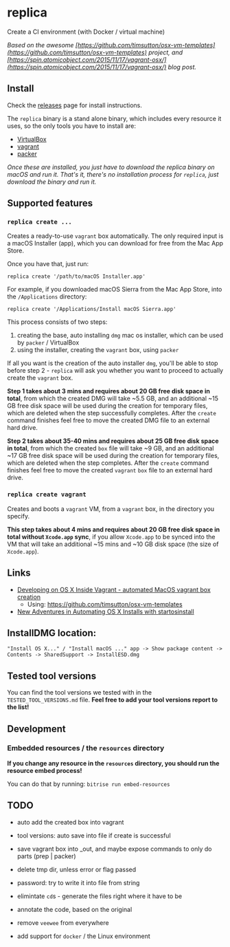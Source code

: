 # replica

Create a CI environment (with Docker / virtual machine)

_Based on the awesome [https://github.com/timsutton/osx-vm-templates](https://github.com/timsutton/osx-vm-templates) project,
and [https://spin.atomicobject.com/2015/11/17/vagrant-osx/](https://spin.atomicobject.com/2015/11/17/vagrant-osx/) blog post._


## Install

Check the [releases](https://github.com/bitrise-tools/replica/releases) page for install instructions.

The `replica` binary is a stand alone binary, which includes every resource
it uses, so the only tools you have to install are:

- [VirtualBox](https://www.virtualbox.org)
- [vagrant](https://www.vagrantup.com)
- [packer](https://www.packer.io)

_Once these are installed, you just have to download the replica binary on macOS
and run it. That's it, there's no installation process for `replica`,
just download the binary and run it._


## Supported features

### `replica create ...`

Creates a ready-to-use `vagrant` box automatically. The only required input
is a macOS Installer (app), which you can download for free from the Mac App Store.

Once you have that, just run:

```
replica create '/path/to/macOS Installer.app'
```

For example, if you downloaded macOS Sierra from the Mac App Store, into the `/Applications` directory:

```
replica create '/Applications/Install macOS Sierra.app'
```

This process consists of two steps:

1. creating the base, auto installing `dmg` mac os installer, which can be used by `packer` / VirtualBox
2. using the installer, creating the `vagrant` box, using `packer`

If all you want is the creation of the auto installer `dmg`, you'll be able to
stop before step 2 - `replica` will ask you whether you want to proceed to actually create the
`vagrant` box.

__Step 1 takes about 3 mins and requires about 20 GB free disk space in total__,
from which the created DMG will take ~5.5 GB,
and an additional ~15 GB free disk space will be used during the creation
for temporary files, which are deleted when the step successfully completes.
After the `create` command finishes feel free to move the created
DMG file to an external hard drive.

__Step 2 takes about 35-40 mins and requires about 25 GB free disk space in total__,
from which the created `box` file will take ~9 GB,
and an additional ~17 GB free disk space will be used during the creation
for temporary files, which are deleted when the step completes.
After the `create` command finishes feel free to move the created
`vagrant` `box` file to an external hard drive.


### `replica create vagrant`

Creates and boots a `vagrant` VM, from a `vagrant` box,
in the directory you specify.

__This step takes about 4 mins and requires about 20 GB free disk space in total without `Xcode.app` sync__,
if you allow `Xcode.app` to be synced into the VM that will take
an additional ~15 mins and ~10 GB disk space (the size of `Xcode.app`).


## Links

* [Developing on OS X Inside Vagrant - automated MacOS vagrant box creation](https://spin.atomicobject.com/2015/11/17/vagrant-osx/)
    * Using: https://github.com/timsutton/osx-vm-templates
* [New Adventures in Automating OS X Installs with startosinstall](https://macops.ca/new-adventures-in-automating-os-x-installs-with-startosinstall)

## InstallDMG location:

```
"Install OS X..." / "Install macOS ..." app -> Show package content -> Contents -> SharedSupport -> InstallESD.dmg
```


## Tested tool versions

You can find the tool versions we tested with in the `TESTED_TOOL_VERSIONS.md`
file. __Feel free to add your tool versions report to the list!__


## Development

### Embedded resources / the `resources` directory

__If you change any resource in the `resources` directory, you should run
the resource embed process!__

You can do that by running: `bitrise run embed-resources`


## TODO

- auto add the created box into vagrant
- tool versions: auto save into file if create is successful
- save vagrant box into _out, and maybe expose commands to only do parts (prep | packer)
- delete tmp dir, unless error or flag passed
- password: try to write it into file from string

- elimintate `cd`s - generate the files right where it have to be
- annotate the code, based on the original
- remove `veewee` from everywhere

- add support for `docker` / the Linux environment


